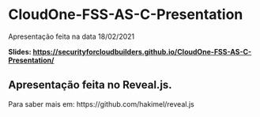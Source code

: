 # CloudOne-FSS-AS-C-Presentation
Apresentação feita na data 18/02/2021

<b> Slides: https://securityforcloudbuilders.github.io/CloudOne-FSS-AS-C-Presentation/ </b>

<h2>
Apresentação feita no Reveal.js. 
</h2>

<p>Para saber mais em: https://github.com/hakimel/reveal.js</p>
